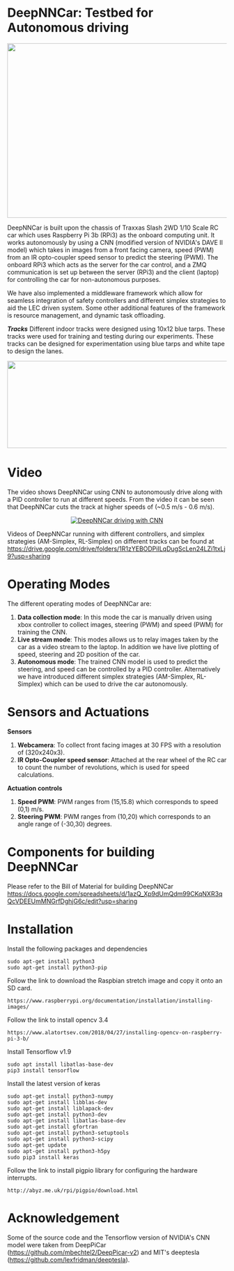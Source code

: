 # DeepNNCar: Testbed for Autonomous driving

<p align="center">
   <img src="https://github.com/scope-lab-vu/deep-nn-car/blob/master/images/car.png" align="center" width="600" height="400">
</p>

DeepNNCar is built upon the chassis of Traxxas Slash 2WD 1/10 Scale RC car which uses Raspberry Pi 3b (RPi3) as the onboard computing unit. It works autonomously by using a CNN (modified version of NVIDIA's DAVE II model) which takes in images from a front facing camera, speed (PWM) from an IR opto-coupler speed sensor to predict the steering (PWM). The onboard RPi3 which acts as the server for the car control, and a ZMQ communication is set up between the server (RPi3) and the client (laptop) for controlling the car for non-autonomous purposes. 

We have also implemented a middleware framework which allow for seamless integration of safety controllers and different
simplex strategies to aid the LEC driven system. Some other additional features of the framework is resource management, and dynamic task offloading.

***Tracks***
Different indoor tracks were designed using 10x12 blue tarps. These tracks were used for training and testing during our experiments. These tracks can be designed for experimentation using blue tarps and white tape to design the lanes.

<p align="center">
   <img src="https://github.com/scope-lab-vu/deep-nn-car/blob/master/images/tracks.png" align="center" width="600" height="200">
</p>

# Video

The video shows DeepNNCar using CNN to autonomously drive along with a PID controller to run at different speeds. From the video it can be seen that DeepNNCar cuts the track at higher speeds of (~0.5 m/s - 0.6 m/s).

<div align="center">
  <a href="https://youtu.be/t85WKP4ReVk"><img src="https://github.com/scope-lab-vu/deep-nn-car/blob/master/images/track1a.png" alt="DeepNNCar driving with CNN"></a>
</div>

Videos of DeepNNCar running with different controllers, and simplex strategies (AM-Simplex, RL-Simplex) on different tracks can be found at https://drive.google.com/drive/folders/1R1zYEBODPiILqDugScLen24LZi1txLj9?usp=sharing

# Operating Modes

The different operating modes of DeepNNCar are:
1) **Data collection mode**: In this mode the car is manually driven using xbox controller to collect images, steering (PWM) and speed (PWM) for training the CNN.
2) **Live stream mode**: This modes allows us to relay images taken by the car as a video stream to the laptop. In addition we have live plotting of speed, steering and 2D position of the car.
3) **Autonomous mode**: The trained CNN model is used to predict the steering, and speed can be controlled by a PID controller. Alternatively we have introduced different simplex strategies (AM-Simplex, RL-Simplex) which can be used to drive the car autonomously.

# Sensors and Actuations

**Sensors**

1) **Webcamera**: To collect front facing images at 30 FPS with a resolution of (320x240x3).
2) **IR Opto-Coupler speed sensor**: Attached at the rear wheel of the RC car to count the number of revolutions, which is used for speed calculations. 

**Actuation controls**

1) **Speed PWM**: PWM ranges from (15,15.8) which corresponds to speed (0,1) m/s.
2) **Steering PWM**: PWM ranges from (10,20) which corresponds to an angle range of (-30,30) degrees.

# Components for building DeepNNCar

Please refer to the Bill of Material for building DeepNNCar https://docs.google.com/spreadsheets/d/1azQ_Xp9dUmQdm99CKqNXR3qQcVDEEUmMNGrfDghjG6c/edit?usp=sharing

# Installation

Install the following packages and dependencies

```
sudo apt-get install python3
sudo apt-get install python3-pip
```

Follow the link to download the Raspbian stretch image and copy it onto an SD card.

```https://www.raspberrypi.org/documentation/installation/installing-images/```

Follow the link to install opencv 3.4 
```
https://www.alatortsev.com/2018/04/27/installing-opencv-on-raspberry-pi-3-b/
```

Install Tensorflow v1.9
```
sudo apt install libatlas-base-dev
pip3 install tensorflow
```
Install the latest version of keras
```
sudo apt-get install python3-numpy
sudo apt-get install libblas-dev
sudo apt-get install liblapack-dev
sudo apt-get install python3-dev 
sudo apt-get install libatlas-base-dev
sudo apt-get install gfortran
sudo apt-get install python3-setuptools
sudo apt-get install python3-scipy
sudo apt-get update
sudo apt-get install python3-h5py
sudo pip3 install keras 
```

Follow the link to install pigpio library for configuring the hardware interrupts.
```
http://abyz.me.uk/rpi/pigpio/download.html
```

# Acknowledgement

Some of the source code and the Tensorflow version of NVIDIA's CNN model were taken from DeepPiCar (https://github.com/mbechtel2/DeepPicar-v2) and MIT's deeptesla (https://github.com/lexfridman/deeptesla).

